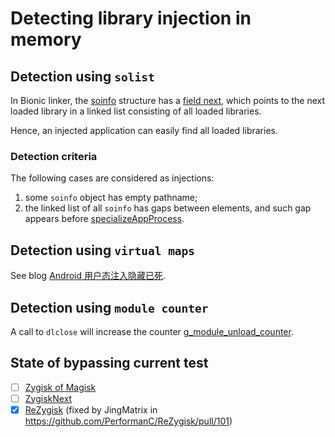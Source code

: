 # Detecting library injection in memory

## Detection using `solist`

In Bionic linker, the [soinfo](https://cs.android.com/android/platform/superproject/main/+/main:bionic/linker/linker_soinfo.h) structure has a [field next](https://cs.android.com/android/platform/superproject/main/+/main:bionic/linker/linker_soinfo.h;l=186), which points to the next loaded library in a linked list consisting of all loaded libraries.

Hence, an injected application can easily find all loaded libraries.

### Detection criteria

The following cases are considered as injections:
1. some `soinfo` object has empty pathname;
2. the linked list of all `soinfo` has gaps between elements, and such gap appears before [specializeAppProcess](https://cs.android.com/android/platform/superproject/main/+/main:frameworks/base/core/java/com/android/internal/os/Zygote.java;l=436).

## Detection using `virtual maps`

See blog [Android 用户态注入隐藏已死](https://nullptr.icu/index.php/archives/182/).

## Detection using `module counter`

A call to `dlclose` will increase the counter [g_module_unload_counter](https://cs.android.com/android/platform/superproject/main/+/main:bionic/linker/linker.cpp;l=1956).

## State of bypassing current test

- [ ] [Zygisk of Magisk](https://github.com/topjohnwu/Magisk)
- [ ] [ZygiskNext](https://github.com/Dr-TSNG/ZygiskNext)
- [x] [ReZygisk](https://github.com/PerformanC/ReZygisk) (fixed by JingMatrix in https://github.com/PerformanC/ReZygisk/pull/101)
